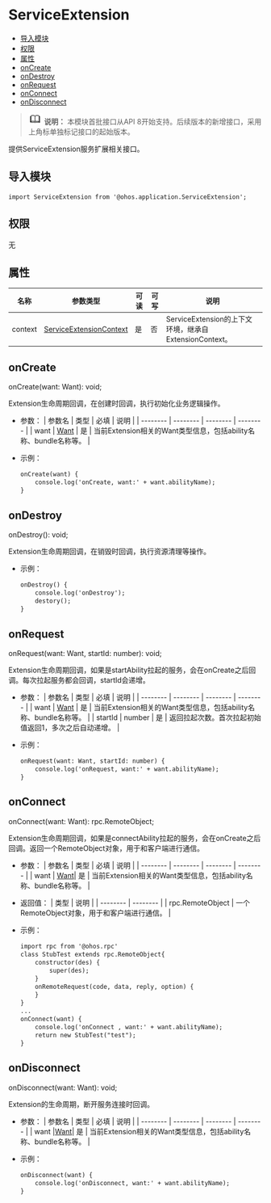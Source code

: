 # ServiceExtension

- [导入模块](#导入模块)
- [权限](#权限)
- [属性](#属性)
- [onCreate](#onCreate)
- [onDestroy](#onDestroy)
- [onRequest](#onRequest)
- [onConnect](#onConnect)
- [onDisconnect](#onDisconnect)
> ![icon-note.gif](public_sys-resources/icon-note.gif) **说明：**
> 本模块首批接口从API 8开始支持。后续版本的新增接口，采用上角标单独标记接口的起始版本。


提供ServiceExtension服务扩展相关接口。


## 导入模块

```
import ServiceExtension from '@ohos.application.ServiceExtension';
```


## 权限

无


## 属性

| 名称 | 参数类型 | 可读 | 可写 | 说明 | 
| -------- | -------- | -------- | -------- | -------- |
| context | [ServiceExtensionContext](js-apis-service-extension-context.md)  | 是 | 否 | ServiceExtension的上下文环境，继承自ExtensionContext。 | 


## onCreate

onCreate(want: Want): void;

Extension生命周期回调，在创建时回调，执行初始化业务逻辑操作。

- 参数：
  | 参数名 | 类型 | 必填 | 说明 | 
  | -------- | -------- | -------- | -------- |
  | want |  [Want](js-apis-featureAbility.md#Want类型说明) | 是 | 当前Extension相关的Want类型信息，包括ability名称、bundle名称等。 | 

- 示例：
  ```
  onCreate(want) {
      console.log('onCreate, want:' + want.abilityName);
  }
  ```


## onDestroy

onDestroy(): void;

Extension生命周期回调，在销毁时回调，执行资源清理等操作。

- 示例：
  ```
  onDestroy() {
      console.log('onDestroy');
      destory();
  }
  ```


## onRequest

onRequest(want: Want, startId: number): void;

Extension生命周期回调，如果是startAbility拉起的服务，会在onCreate之后回调。每次拉起服务都会回调，startId会递增。

- 参数：
  | 参数名 | 类型 | 必填 | 说明 | 
  | -------- | -------- | -------- | -------- |
  | want |  [Want](js-apis-featureAbility.md#Want类型说明) | 是 | 当前Extension相关的Want类型信息，包括ability名称、bundle名称等。 | 
  | startId | number | 是 | 返回拉起次数。首次拉起初始值返回1，多次之后自动递增。 | 

- 示例：
  ```
  onRequest(want: Want, startId: number) {
      console.log('onRequest, want:' + want.abilityName);
  }
  ```


## onConnect

onConnect(want: Want): rpc.RemoteObject;

Extension生命周期回调，如果是connectAbility拉起的服务，会在onCreate之后回调。返回一个RemoteObject对象，用于和客户端进行通信。

- 参数：
  | 参数名 | 类型 | 必填 | 说明 | 
  | -------- | -------- | -------- | -------- |
  | want |  [Want](js-apis-featureAbility.md#Want类型说明)| 是 | 当前Extension相关的Want类型信息，包括ability名称、bundle名称等。 | 

- 返回值：
  | 类型 | 说明 | 
  | -------- | -------- |
  | rpc.RemoteObject | 一个RemoteObject对象，用于和客户端进行通信。 | 

- 示例：
  ```
  import rpc from '@ohos.rpc'
  class StubTest extends rpc.RemoteObject{
      constructor(des) {
          super(des);
      }
      onRemoteRequest(code, data, reply, option) {
      }
  }
  ...
  onConnect(want) {
      console.log('onConnect , want:' + want.abilityName);
      return new StubTest("test");
  }
  ```


## onDisconnect

onDisconnect(want: Want): void;

Extension的生命周期，断开服务连接时回调。

- 参数：
  | 参数名 | 类型 | 必填 | 说明 | 
  | -------- | -------- | -------- | -------- |
  | want |[Want](js-apis-featureAbility.md#Want类型说明)| 是 | 当前Extension相关的Want类型信息，包括ability名称、bundle名称等。 | 

- 示例：
  ```
  onDisconnect(want) {
      console.log('onDisconnect, want:' + want.abilityName);
  }
  ```
